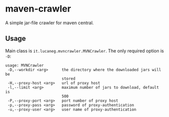 # maven-crawler
A simple jar-file crawler for maven central.

## Usage

Main class is `it.lucaneg.mvncrawler.MVNCrawler`. The only required option is `-D`:

```
usage: MVNCrawler
 -D,--workdir <arg>      the directory where the downloaded jars will be
                         stored
 -H,--proxy-host <arg>   url of proxy host
 -l,--limit <arg>        maximum number of jars to download, default is
                         500
 -P,--proxy-port <arg>   port number of proxy host
 -p,--proxy-pass <arg>   password of proxy-authentication
 -u,--proxy-user <arg>   user name of proxy-authentication
 ```
